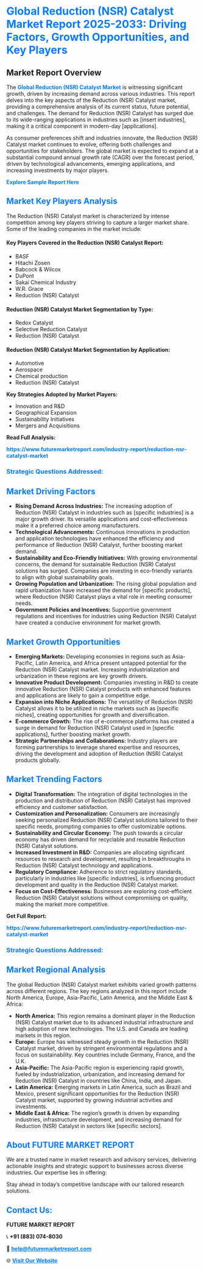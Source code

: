 <h1 style="color: #007BFF;">Global Reduction (NSR) Catalyst Market Report 2025-2033: Driving Factors, Growth Opportunities, and Key Players</h1>

<section id="overview">
<h2>Market Report Overview</h2>
<p>The <a href="https://www.futuremarketreport.com/industry-report/reduction-nsr-catalyst-market" style="color: #007BFF; text-decoration: none;"><strong>Global Reduction (NSR) Catalyst Market</strong></a> is witnessing significant growth, driven by increasing demand across various industries. This report delves into the key aspects of the Reduction (NSR) Catalyst market, providing a comprehensive analysis of its current status, future potential, and challenges. The demand for Reduction (NSR) Catalyst has surged due to its wide-ranging applications in industries such as [insert industries], making it a critical component in modern-day [applications].</p>
<p>As consumer preferences shift and industries innovate, the Reduction (NSR) Catalyst market continues to evolve, offering both challenges and opportunities for stakeholders. The global market is expected to expand at a substantial compound annual growth rate (CAGR) over the forecast period, driven by technological advancements, emerging applications, and increasing investments by major players.</p>
</section>

<section id="overview">
<p><a href="https://www.futuremarketreport.com/request-sample/reportId=100135" style="color: #007BFF; text-decoration: none;"><strong>Explore Sample Report Here</strong></a></p>
</section>

<section id="key-players">
<h2 style="color: #007BFF;">Market Key Players Analysis</h2>
<p>The Reduction (NSR) Catalyst market is characterized by intense competition among key players striving to capture a larger market share. Some of the leading companies in the market include:</p>
<h4>Key Players Covered in the Reduction (NSR) Catalyst Report:</h4>
<ul><li>BASF</li><li>Hitachi Zosen</li><li>Babcock &amp; Wilcox</li><li>DuPont</li><li>Sakai Chemical Industry</li><li>W.R. Grace</li><li>Reduction (NSR) Catalyst</li></ul>
<h4>Reduction (NSR) Catalyst Market Segmentation by Type:</h4>
<ul><li>Redox Catalyst</li><li>Selective Reduction Catalyst</li><li>Reduction (NSR) Catalyst</li></ul>

<h4>Reduction (NSR) Catalyst Market Segmentation by Application:</h4>
<ul><li>Automotive</li><li>Aerospace</li><li>Chemical production</li><li>Reduction (NSR) Catalyst</li></ul>
<p><strong>Key Strategies Adopted by Market Players:</strong></p>
<ul>
<li>Innovation and R&D</li>
<li>Geographical Expansion</li>
<li>Sustainability Initiatives</li>
<li>Mergers and Acquisitions</li>
</ul>
</section>

<section>
<p><strong>Read Full Analysis: </strong></p><a href="https://www.futuremarketreport.com/industry-report/reduction-nsr-catalyst-market" style="color: #007BFF; text-decoration: none;"><strong>https://www.futuremarketreport.com/industry-report/reduction-nsr-catalyst-market</strong></a>
<h3 style="color: #007BFF;">Strategic Questions Addressed:</h3>
</section>

<section id="driving-factors">
<h2 style="color: #007BFF;">Market Driving Factors</h2>
<ul>
<li><strong>Rising Demand Across Industries:</strong> The increasing adoption of Reduction (NSR) Catalyst in industries such as [specific industries] is a major growth driver. Its versatile applications and cost-effectiveness make it a preferred choice among manufacturers.</li>
<li><strong>Technological Advancements:</strong> Continuous innovations in production and application technologies have enhanced the efficiency and performance of Reduction (NSR) Catalyst, further boosting market demand.</li>
<li><strong>Sustainability and Eco-Friendly Initiatives:</strong> With growing environmental concerns, the demand for sustainable Reduction (NSR) Catalyst solutions has surged. Companies are investing in eco-friendly variants to align with global sustainability goals.</li>
<li><strong>Growing Population and Urbanization:</strong> The rising global population and rapid urbanization have increased the demand for [specific products], where Reduction (NSR) Catalyst plays a vital role in meeting consumer needs.</li>
<li><strong>Government Policies and Incentives:</strong> Supportive government regulations and incentives for industries using Reduction (NSR) Catalyst have created a conducive environment for market growth.</li>
</ul>
</section>

<section id="growth-opportunities">
<h2 style="color: #007BFF;">Market Growth Opportunities</h2>
<ul>
<li><strong>Emerging Markets:</strong> Developing economies in regions such as Asia-Pacific, Latin America, and Africa present untapped potential for the Reduction (NSR) Catalyst market. Increasing industrialization and urbanization in these regions are key growth drivers.</li>
<li><strong>Innovative Product Development:</strong> Companies investing in R&D to create innovative Reduction (NSR) Catalyst products with enhanced features and applications are likely to gain a competitive edge.</li>
<li><strong>Expansion into Niche Applications:</strong> The versatility of Reduction (NSR) Catalyst allows it to be utilized in niche markets such as [specific niches], creating opportunities for growth and diversification.</li>
<li><strong>E-commerce Growth:</strong> The rise of e-commerce platforms has created a surge in demand for Reduction (NSR) Catalyst used in [specific applications], further boosting market growth.</li>
<li><strong>Strategic Partnerships and Collaborations:</strong> Industry players are forming partnerships to leverage shared expertise and resources, driving the development and adoption of Reduction (NSR) Catalyst products globally.</li>
</ul>
</section>

<section id="trending-factors">
<h2 style="color: #007BFF;">Market Trending Factors</h2>
<ul>
<li><strong>Digital Transformation:</strong> The integration of digital technologies in the production and distribution of Reduction (NSR) Catalyst has improved efficiency and customer satisfaction.</li>
<li><strong>Customization and Personalization:</strong> Consumers are increasingly seeking personalized Reduction (NSR) Catalyst solutions tailored to their specific needs, prompting companies to offer customizable options.</li>
<li><strong>Sustainability and Circular Economy:</strong> The push towards a circular economy has driven demand for recyclable and reusable Reduction (NSR) Catalyst solutions.</li>
<li><strong>Increased Investment in R&D:</strong> Companies are allocating significant resources to research and development, resulting in breakthroughs in Reduction (NSR) Catalyst technology and applications.</li>
<li><strong>Regulatory Compliance:</strong> Adherence to strict regulatory standards, particularly in industries like [specific industries], is influencing product development and quality in the Reduction (NSR) Catalyst market.</li>
<li><strong>Focus on Cost-Effectiveness:</strong> Businesses are exploring cost-efficient Reduction (NSR) Catalyst solutions without compromising on quality, making the market more competitive.</li>
</ul>
</section>

<section>
<p><strong>Get Full Report: </strong></p><a href="https://www.futuremarketreport.com/industry-report/reduction-nsr-catalyst-market" style="color: #007BFF; text-decoration: none;"><strong>https://www.futuremarketreport.com/industry-report/reduction-nsr-catalyst-market</strong></a>
<h3 style="color: #007BFF;">Strategic Questions Addressed:</h3>
</section>


<section id="regional-analysis">
<h2 style="color: #007BFF;">Market Regional Analysis</h2>
<p>The global Reduction (NSR) Catalyst market exhibits varied growth patterns across different regions. The key regions analyzed in this report include North America, Europe, Asia-Pacific, Latin America, and the Middle East & Africa:</p>
<ul>
<li><strong>North America:</strong> This region remains a dominant player in the Reduction (NSR) Catalyst market due to its advanced industrial infrastructure and high adoption of new technologies. The U.S. and Canada are leading markets in this region.</li>
<li><strong>Europe:</strong> Europe has witnessed steady growth in the Reduction (NSR) Catalyst market, driven by stringent environmental regulations and a focus on sustainability. Key countries include Germany, France, and the U.K.</li>
<li><strong>Asia-Pacific:</strong> The Asia-Pacific region is experiencing rapid growth, fueled by industrialization, urbanization, and increasing demand for Reduction (NSR) Catalyst in countries like China, India, and Japan.</li>
<li><strong>Latin America:</strong> Emerging markets in Latin America, such as Brazil and Mexico, present significant opportunities for the Reduction (NSR) Catalyst market, supported by growing industrial activities and investments.</li>
<li><strong>Middle East & Africa:</strong> The region’s growth is driven by expanding industries, infrastructure development, and increasing demand for Reduction (NSR) Catalyst in sectors like [specific sectors].</li>
</ul>
</section>

<footer>
<h2 style="color: #007BFF;">About FUTURE MARKET REPORT</h2>
<p>We are a trusted name in market research and advisory services, delivering actionable insights and strategic support to businesses across diverse industries. Our expertise lies in offering:</p>

<p>Stay ahead in today’s competitive landscape with our tailored research solutions.</p>

<h2 style="color: #007BFF;">Contact Us:</h2>
<p><strong>FUTURE MARKET REPORT</strong></p>
<p>📞 <strong>+91 (883) 074-8030</strong></p>
<p>📧 <strong><a href="mailto:help@futuremarketreport.com" style="color: #007BFF;">help@futuremarketreport.com</a></strong></p>
<p>🌐 <strong><a href="https://www.futuremarketreport.com/" style="color: #007BFF;">Visit Our Website</a></strong></p>
</footer>